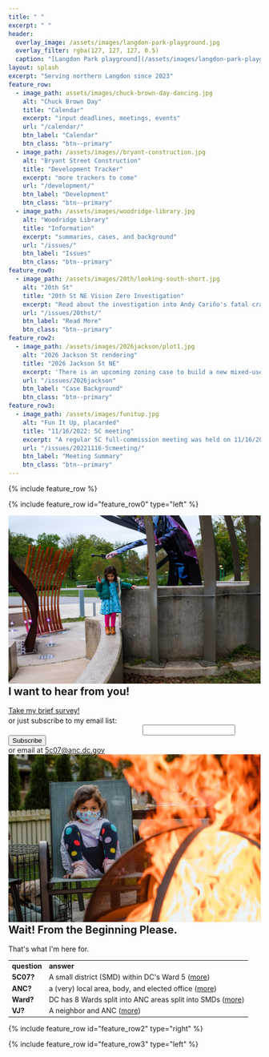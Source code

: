 ```yaml
---
title: " "
excerpt: " "
header:
  overlay_image: /assets/images/langdon-park-playground.jpg
  overlay_filter: rgba(127, 127, 127, 0.5)
  caption: "[Langdon Park playground](/assets/images/langdon-park-playground.jpg)"
layout: splash
excerpt: "Serving northern Langdon since 2023"
feature_row:
  - image_path: assets/images/chuck-brown-day-dancing.jpg
    alt: "Chuck Brown Day"
    title: "Calendar"
    excerpt: "input deadlines, meetings, events"
    url: "/calendar/"
    btn_label: "Calendar"
    btn_class: "btn--primary"
  - image_path: /assets/images//bryant-construction.jpg
    alt: "Bryant Street Construction"
    title: "Development Tracker"
    excerpt: "more trackers to come"
    url: "/development/"
    btn_label: "Development"
    btn_class: "btn--primary"
  - image_path: /assets/images/woodridge-library.jpg
    alt: "Woodridge Library"
    title: "Information"
    excerpt: "summaries, cases, and background"
    url: "/issues/"
    btn_label: "Issues"
    btn_class: "btn--primary"
feature_row0:
  - image_path: /assets/images/20th/looking-south-short.jpg
    alt: "20th St"
    title: "20th St NE Vision Zero Investigation"
    excerpt: "Read about the investigation into Andy Cariño's fatal crash, and mitigations DDOT is considering for this dangerous stretch of 20th St. NE"
    url: "/issues/20thst/"
    btn_label: "Read More"
    btn_class: "btn--primary"
feature_row2:
  - image_path: /assets/images/2026jackson/plot1.jpg
    alt: "2026 Jackson St rendering"
    title: "2026 Jackson St NE"
    excerpt: 'There is an upcoming zoning case to build a new mixed-use building on a vacant lot owned by New Macedonia Baptist Church.'
    url: "/issues/2026jackson"
    btn_label: "Case Background"
    btn_class: "btn--primary"
feature_row3:
  - image_path: /assets/images/funitup.jpg
    alt: "Fun It Up, placarded"
    title: "11/16/2022: 5C meeting"
    excerpt: "A regular 5C full-commission meeting was held on 11/16/2022; topics included several liquor license renewals and some updates on new streetlights."
    url: "/issues/20221116-5cmeeting/"
    btn_label: "Meeting Summary"
    btn_class: "btn--primary"
---
```


{% include feature_row %}

{% include feature_row id="feature_row0" type="left" %}

<div class="feature__wrapper">
  <div class="feature__item--right">
    <div class="archive__item">
        <div class="archive__item-teaser">
          <img src="/assets/images/chuck-brown-memorial-mic.jpg" alt="Chuck Brown offer mic" />
        </div>
      <div class="archive__item-body">
          <h2 class="archive__item-title" style="margin-top: 0em">I want to hear from you!</h2>
          <div class="archive__item-excerpt">
            <!--p style="margin-bottom: .2em">
              I want to design a communication strategy that keeps you informed, and could use some feedback:
            </p-->
          </div>
          <p style="margin-bottom: .2em"><a href="https://docs.google.com/forms/d/e/1FAIpQLSeO08UpYYZ_U3HhtvVjUQ71MHvKmixvo_3LZCU4sJ1eZkWEUQ/viewform?usp=sf_link" class="btn btn--primary">Take my brief survey!</a></p>
          <div class="archive__item-excerpt" style="margin-top: .2em">
          or just subscribe to my email list:
          </div>
          <!-- Begin Mailchimp Signup Form -->
          <!--link href="/assets/css/mailchimp.css" rel="stylesheet" type="text/css"-->
          <style type="text/css">
            #mc_embed_signup{clear:left; font:14px Helvetica,Arial,sans-serif;  width:50%; display: inline}
            input.mc-field-group#mc_embed_signup{width: 50%; display: inline}
            .mc-field-group{width:50%; display: inline}
            .single-lining{display: inline}
            .branding_logo{display: inline}
            .mce_inline_error{display: block}
            .required{color: #3d4144}
            #mce-error-response{display: block; background-color: #6B0505; padding: 5px 10px; font-weight: bold}
            #mce-success-response{display: block; background-color: green; padding: 5px 10px; font-weight: bold}
            /* Add your own Mailchimp form style overrides in your site stylesheet or in this style block.
            We recommend moving this block and the preceding CSS link to the HEAD of your HTML file. */
          </style>
          <div id="mc_embed_signup">
          <form style="color:#fff" action="https://vj4anc.us9.list-manage.com/subscribe/post?u=208f79fec14599c11c77bc927&amp;id=150da6f8d6" method="post" id="mc-embedded-subscribe-form" name="mc-embedded-subscribe-form" class="validate" target="_blank" novalidate>
            <!--div id="mc_embed_signup_scroll"-->
            <div class="mc-field-group">
            <label id="email-label" for="mce-EMAIL">sign up for updates with an email address<span class="asterisk">*</span>
          </label>
            <input id="mce-EMAIL" type="email" value="" name="EMAIL" class="required email">
          </div>
            <!-- real people should not fill this in and expect good things - do not remove this or risk form bot signups-->
            <div style="display: inline; position: absolute; left: -5000px;" aria-hidden="true"><input type="text" name="b_208f79fec14599c11c77bc927_150da6f8d6" tabindex="-1" value=""></div>
              <div style="display: inline" class="optionalParent">
                <div style="display: inline" class="clear foot">
                  <input type="submit" value="Subscribe" name="subscribe" id="mc-embedded-subscribe" class="btn btn--primary">
                  <!--p style="display: inline" class="brandingLogo"><a href="http://eepurl.com/h7hQlf" title="Mailchimp - email marketing made easy and fun"><img style="padding-bottom: 3px; height: 30px; width: 165px" src="https://eep.io/mc-cdn-images/template_images/branding_logo_text_dark_dtp.svg"></a></p-->
                </div>
                <div style="display: block;" id="mce-responses" class="clear foot">
                  <div for="mce-EMAIL" class="response mce_inline_error"  style="display:none"></div>
                  <div class="response" id="mce-error-response" style="display:none"></div>
                  <div class="response" id="mce-success-response" style="display:none"></div>
                </div> 
              </div>
            <!--/div-->
          </form>
          </div>
          <script type='text/javascript' src='//s3.amazonaws.com/downloads.mailchimp.com/js/mc-validate.js'></script><script type='text/javascript'>(function($) {window.fnames = new Array(); window.ftypes = new Array();fnames[0]='EMAIL';ftypes[0]='email';fnames[1]='FNAME';ftypes[1]='text';fnames[2]='LNAME';ftypes[2]='text';fnames[3]='ADDRESS';ftypes[3]='address';fnames[4]='PHONE';ftypes[4]='phone';fnames[5]='BIRTHDAY';ftypes[5]='birthday';}(jQuery));var $mcj = jQuery.noConflict(true);</script>
          <!--End mc_embed_signup-->
          <div class="archive__item-excerpt">
            or email at <a href="mailto:5c07@anc.dc.gov"><i class="fas fa-envelope" aria-hidden="true"></i> 5c07@anc.dc.gov</a>
          </div>
      </div>
    </div>
  </div>
</div>
<div class="feature__wrapper">
  <div class="feature__item--left">
    <div class="archive__item">
        <div class="archive__item-teaser">
          <img src="/assets/images/fire.jpg" alt="scary fire" />
        </div>
      <div class="archive__item-body">
          <h2 class="archive__item-title" style="margin-top: 0em">Wait! From the Beginning Please.</h2>
          <div class="archive__item-excerpt">
            <p style="margin-bottom: 0">That's what I'm here for.</p>
            <table>
              <tr><td><b>question</b></td><td><b>answer</b></td></tr>
              <tr><td><b>5C07?</b></td><td>A small district (SMD) within DC's Ward 5 (<a href="/5c07/">more</a>)</td></tr>
              <tr><td><b>ANC?</b></td><td>a (very) local area, body, and elected office (<a href="/ancs/">more</a>)</td></tr>
              <tr><td><b>Ward?</b></td><td>DC has 8 Wards split into ANC areas split into SMDs (<a href="/ancs/#lexicon">more</a>)</td></tr>
              <tr><td><b>VJ?</b></td><td>A neighbor and ANC (<a href="/vj/">more</a>)</td></tr>
            </table>
          </div>
      </div>
    </div>
  </div>
</div>

{% include feature_row id="feature_row2" type="right" %}

{% include feature_row id="feature_row3" type="left" %}